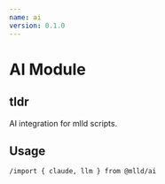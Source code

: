 ```yaml
---
name: ai
version: 0.1.0
---
```


# AI Module

## tldr

AI integration for mlld scripts.

## Usage

```mlld
/import { claude, llm } from @mlld/ai
```